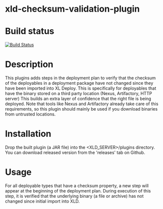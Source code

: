 # xld-checksum-validation-plugin

# Build status #

[![Build Status](https://travis-ci.org/xebialabs-community/xld-checksum-validation-plugin.svg?branch=master)](https://travis-ci.org/xebialabs-community/xld-checksum-validation-plugin)

# Description

This plugins adds steps in the deployment plan to verify that the checksum of the deployables in a deployment package have not changed since they have been imported into XL Deploy. This is specifically for deployables that have the binary stored on a third party location (Nexus, Artifactory, HTTP server) This builds an extra layer of confidence that the right file is being deployed. Note that tools like Nexus and Artifactory already take care of this requirements, so this plugin should mainly be used if you download binaries from untrusted locations.

# Installation
Drop the built plugin (a JAR file) into the \<XLD_SERVER\>/plugins directory. You can download released version from the 'releases' tab on Github.

# Usage
For all deployable types that have a checksum property, a new step will appear at the beginning of the deployment plan. During execution of this step, it is verified that the underlying binary (a file or archive) has not changed since initial import into XLD.